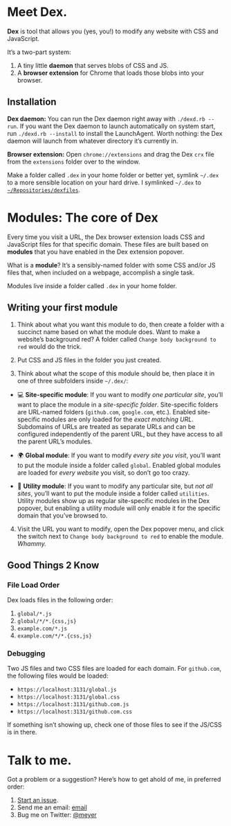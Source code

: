 # Meet Dex.

**Dex** is tool that allows you (yes, you!) to modify any website with CSS and JavaScript.

It’s a two-part system:

1. A tiny little **daemon** that serves blobs of CSS and JS.
2. A **browser extension** for Chrome that loads those blobs into your browser.

## Installation

**Dex daemon:** You can run the Dex daemon right away with `./dexd.rb --run`. If you want the Dex daemon to launch automatically on system start, run `./dexd.rb --install` to install the LaunchAgent. Worth nothing: the Dex daemon will launch from whatever directory it’s currently in.

**Browser extension:** Open `chrome://extensions` and drag the Dex `crx` file from the `extensions` folder over to the window.

Make a folder called `.dex` in your home folder or better yet, symlink `~/.dex` to a more sensible location on your hard drive. I symlinked `~/.dex` to [`~/Repositories/dexfiles`](https://github.com/meyer/dexfiles).



# Modules: The core of Dex

Every time you visit a URL, the Dex browser extension loads CSS and JavaScript files for that specific domain. These files are built based on **modules** that you have enabled in the Dex extension popover.

What is a **module**? It’s a sensibly-named folder with some CSS and/or JS files that, when included on a webpage, accomplish a single task.

Modules live inside a folder called `.dex` in your home folder.

## Writing your first module

1. Think about what you want this module to do, then create a folder with a succinct name based on what the module does. Want to make a website’s background red? A folder called `Change body background to red` would do the trick.

2. Put CSS and JS files in the folder you just created.

3. Think about what the scope of this module should be, then place it in one of three subfolders inside `~/.dex/`:

  * :computer: **Site-specific module**: If you want to modify *one particular site*, you’ll want to place the module in a *site-specific folder*. Site-specific folders are URL-named folders (`github.com`, `google.com`, etc.). Enabled site-specific modules are only loaded for the *exact matching URL*. Subdomains of URLs are treated as separate URLs and can be configured independently of the parent URL, but they have access to all the parent URL’s modules.

  * :earth_africa: **Global module**: If you want to modify *every site you visit*, you’ll want to put the module inside a folder called `global`. Enabled global modules are loaded for *every website* you visit, so don’t go too crazy.

  * :hammer: **Utility module**: If you want to modify any particular site, but *not all sites*, you’ll want to put the module inside a folder called `utilities`. Utility modules show up as regular site-specific modules in the Dex popover, but enabling a utility module will only enable it for the specific domain that you’ve browsed to.

4. Visit the URL you want to modify, open the Dex popover menu, and click the switch next to `Change body background to red` to enable the module. *Whammy.*


## Good Things 2 Know

### File Load Order

Dex loads files in the following order:

1. `global/*.js`
2. `global/*/*.{css,js}`
3. `example.com/*.js`
4. `example.com/*/*.{css,js}`


### Debugging

Two JS files and two CSS files are loaded for each domain. For `github.com`, the following files would be loaded:

* `https://localhost:3131/global.js`
* `https://localhost:3131/global.css`
* `https://localhost:3131/github.com.js`
* `https://localhost:3131/github.com.css`

If something isn’t showing up, check one of those files to see if the JS/CSS is in there.

# Talk to me.
Got a problem or a suggestion? Here’s how to get ahold of me, in preferred order:

1. [Start an issue][issues].
2. Send me an email: [email][]
999. Bug me on Twitter: [@meyer][]

[@meyer]: http://twitter.com/meyer
[email]: mailto:github+dex@meyer.fm
[issues]: https://github.com/meyer/dex-ext/issues
